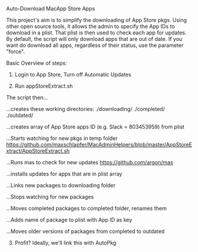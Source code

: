 Auto-Download MacApp Store Apps

This project's aim is to simplify the downloading of App Store pkgs.
Using other open source tools, it allows the admin to specify the
App IDs to download in a plist. That plist is then used to check
each app for updates. By default, the script will only download apps
that are out of date. If you want do download all apps, regardless of
their status, use the parameter "force".

Basic Overview of steps:

1. Login to App Store, Turn off Automatic Updates

2. Run appStoreExtract.sh

The script then...

...creates these working directories:
./downloading/
./completed/
./outdated/

...creates array of App Store apps ID (e.g. Slack = 803453959) from plist

...Starts watching for new pkgs in temp folder
https://github.com/maxschlapfer/MacAdminHelpers/blob/master/AppStoreExtract/AppStoreExtract.sh

...Runs mas to check for new updates
https://github.com/argon/mas

...installs updates for apps that are in plist array

...Links new packages to downloading folder

...Stops watching for new packages

...Moves completed packages to completed folder, renames them

...Adds name of package to plist with App ID as key

...Moves older versions of packages from completed to outdated

3. Profit? Ideally, we'll link this with AutoPkg

